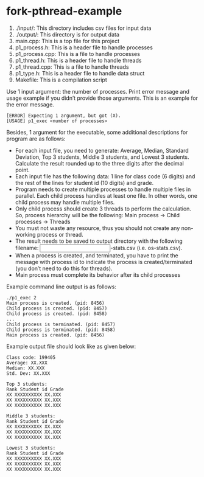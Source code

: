 # fork-pthread-example
1. ./input/: This directory includes csv files for input data
2. ./output/: This directory is for output data
3. main.cpp: This is a top file for this project
4. p1_process.h: This is a header file to handle processes
5. p1_process.cpp: This is a file to handle processes
6. p1_thread.h: This is a header file to handle threads
7. p1_thread.cpp: This is a file to handle threads
8. p1_type.h: This is a header file to handle data struct
8. Makefile: This is a compilation script

Use 1 input argument: the number of processes.
Print error message and usage example if you didn’t provide those arguments. This is an example for the error message.
```
[ERROR] Expecting 1 argument, but got (X).
[USAGE] p1_exec <number of processes>
```
Besides, 1 argument for the executable, some additional descriptions for program are as follows:
* For each input file, you need to generate: Average, Median, Standard Deviation, Top 3 students,
Middle 3 students, and Lowest 3 students. Calculate the result rounded up to the three digits after
the decimal point.
* Each input file has the following data: 1 line for class code (6 digits) and the rest of the lines for student id (10 digits) and grade.
* Program needs to create multiple processes to handle multiple files in parallel. Each child
process handles at least one file. In other words, one child process may handle multiple files.
* Only child process should create 3 threads to perform the calculation. So, process hierarchy
will be the following: Main process -> Child processes -> Threads
* You must not waste any resource, thus you should not create any non-working process or thread.
* The result needs to be saved to output directory with the following filename: <input
filename>-stats.csv (i.e. os-stats.csv).
* When a process is created, and terminated, you have to print the message with process id to indicate the process is created/terminated (you don’t need to do this for threads).
* Main process must complete its behavior after its child processes

Example command line output is as follows:
```
./p1_exec 2
Main process is created. (pid: 8456)
Child process is created. (pid: 8457)
Child process is created. (pid: 8458)
...
Child process is terminated. (pid: 8457)
Child process is terminated. (pid: 8458)
Main process is created. (pid: 8456)
```

Example output file should look like as given below:
```
Class code: 199405
Average: XX.XXX
Median: XX.XXX
Std. Dev: XX.XXX

Top 3 students:
Rank Student id Grade
XX XXXXXXXXXX XX.XXX
XX XXXXXXXXXX XX.XXX
XX XXXXXXXXXX XX.XXX

Middle 3 students:
Rank Student id Grade
XX XXXXXXXXXX XX.XXX
XX XXXXXXXXXX XX.XXX
XX XXXXXXXXXX XX.XXX

Lowest 3 students:
Rank Student id Grade
XX XXXXXXXXXX XX.XXX
XX XXXXXXXXXX XX.XXX
XX XXXXXXXXXX XX.XXX
```
